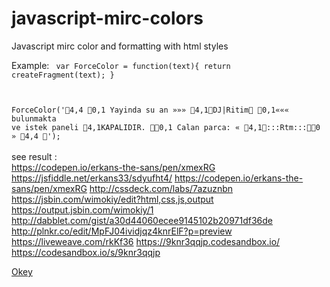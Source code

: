 # javascript-mirc-colors
Javascript mirc color and formatting with html styles

Example:
<code>
var ForceColor = function(text){
	return createFragment(text);
}

ForceColor('4,4 0,1 Yayinda su an »»» 4,1DJ|Ritim 0,1««« bulunmakta ve istek paneli 4,1KAPALIDIR. 0,1 Calan parca: « 4,1:::Rtm:::0 » 4,4 ');
</code>
<br>
see result :<br>
https://codepen.io/erkans-the-sans/pen/xmexRG
https://jsfiddle.net/erkans33/sdyufht4/
https://codepen.io/erkans-the-sans/pen/xmexRG
http://cssdeck.com/labs/7azuznbn
https://jsbin.com/wimokiy/edit?html,css,js,output
https://output.jsbin.com/wimokiy/1
http://dabblet.com/gist/a30d44060ecee9145102b20971df36de
http://plnkr.co/edit/MpFJ04ividjqz4knrElF?p=preview
https://liveweave.com/rkKf36
https://9knr3qqjp.codesandbox.io/
https://codesandbox.io/s/9knr3qqjp































<a href="https://www.okeyy.net/okey" title="okey" rel="me dofollow">Okey</a>
